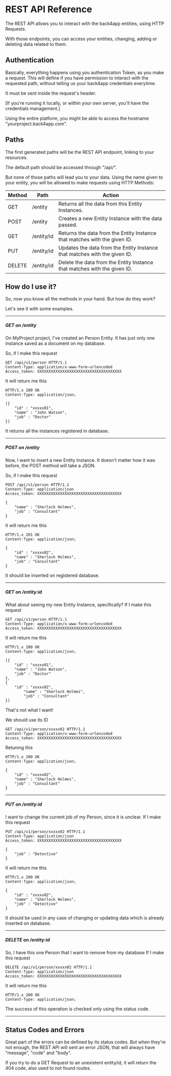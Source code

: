 # REST API Reference

The REST API allows you to interact with the back4app entities,
using HTTP Requests.

With those endpoints, you can access your entities, changing, adding or
deleting data related to them.

## Authentication

Basically, everything happens using you authentication Token, as you make a
request. This will define if you have permission to interact with the
requested path, without telling us your back4app credentials everytime.

It must be sent inside the request's header.

[If you're running it locally, or within your own server, you'll have the
credentials management.]

Using the entire platform, you might be able to access the hostname
"yourproject.back4app.com".

## Paths

The first generated paths will be the REST API endpoint, linking to your
resources.

The default path should be accessed through "/api/".

But none of those paths will lead you to your data.
Using the name given to your entity, you will be allowed to make requests
using HTTP Methods:

| Method | Path | Action |
| --- | --- | --- |
| GET | /entity | Returns all the data from this Entity Instances. |
| POST | /entity | Creates a new Entity Instance with the data passed. |
| GET | /entity/id | Returns the data from the Entity Instance that matches with the given ID. |
| PUT | /entity/id | Updates the data from the Entity Instance that matches with the given ID. |
| DELETE | /entity/id | Delete the data from the Entity Instance that matches with the given ID. |

## How do I use it?

So, now you know all the methods in your hand. But how do they work?

Let's see it with some examples.

---

##### GET on /entity

On MyProject project, I've created an Person Entity. It has just only
one instance saved as a document on my database.

So, if I make this request
```
GET /api/v1/person HTTP/1.1
Content-Type: application/x-www-form-urlencoded
Access_token: XXXXXXXXXXXXXXXXXXXXXXXXXXXXXXXXXXXXX
```

It will return me this
```
HTTP/1.x 200 OK
Content-Type: application/json;
 
[{   
    "id" : "xxxxx01",
    "name" : "John Watson",
    "job" : "Doctor"
}]
```

It returns all the instances registered in database.

---

##### POST on /entity

Now, I want to insert a new Entity Instance. It doesn't matter how it was
before, the POST method will take a JSON.

So, if I make this request
```
POST /api/v1/person HTTP/1.1
Content-Type: application/json
Access_token: XXXXXXXXXXXXXXXXXXXXXXXXXXXXXXXXXXXXX

{
    "name" : "Sherlock Holmes",
    "job" : "Consultant"
}
```

It will return me this
```
HTTP/1.x 201 OK
Content-Type: application/json;
 
{   
    "id" : "xxxxx02",
    "name" : "Sherlock Holmes",
    "job" : "Consultant"
}
```

It should be inserted on registered database.

---

##### GET on /entity:id

What about seeing my new Entity Instance, specifically?
If I make this request
```
GET /api/v1/person HTTP/1.1
Content-Type: application/x-www-form-urlencoded
Access_token: XXXXXXXXXXXXXXXXXXXXXXXXXXXXXXXXXXXXX
```

It will return me this
```
HTTP/1.x 200 OK
Content-Type: application/json;
 
[{   
    "id" : "xxxxx01",
    "name" : "John Watson",
    "job" : "Doctor"
},
{
    "id" : "xxxxx02",
        "name" : "Sherlock Holmes",
        "job" : "Consultant"
}]
```

That's not what I want!

We should use its ID
```
GET /api/v1/person/xxxxx02 HTTP/1.1
Content-Type: application/x-www-form-urlencoded
Access_token: XXXXXXXXXXXXXXXXXXXXXXXXXXXXXXXXXXXXX
```
Retuning this
```
HTTP/1.x 200 OK
Content-Type: application/json;
 
{   
    "id" : "xxxxx02",
    "name" : "Sherlock Holmes",
    "job" : "Consultant"
}
```

---

##### PUT on /entity:id

I want to change the current job of my Person, since it is unclear.
If I make this request
```
PUT /api/v1/person/xxxxx02 HTTP/1.1
Content-Type: application/json
Access_token: XXXXXXXXXXXXXXXXXXXXXXXXXXXXXXXXXXXXX

{
    "job" : "Detective"
}
```

It will return me this
```
HTTP/1.x 200 OK
Content-Type: application/json;
 
{   
    "id" : "xxxxx02",
    "name" : "Sherlock Holmes",
    "job" : "Detective"
}
```

It should be used in any case of changing or updating data which is already
inserted on database.

---

##### DELETE on /entity:id

So, I have this one Person that I want to remove from my database 
If I make this request
```
DELETE /api/v1/person/xxxxx02 HTTP/1.1
Content-Type: application/json
Access_token: XXXXXXXXXXXXXXXXXXXXXXXXXXXXXXXXXXXXX
```

It will return me this
```
HTTP/1.x 200 OK
Content-Type: application/json;
```

The success of this operation is checked only using the status code.

---

## Status Codes and Errors

Great part of the errors can be defined by its status codes.
But when they're not enough, the REST API will sent an error JSON,
that will always have "message", "code" and "body".

If you try to do a GET Request to an unexistent entity/id, it will return
the 404 code, also used to not found routes.


